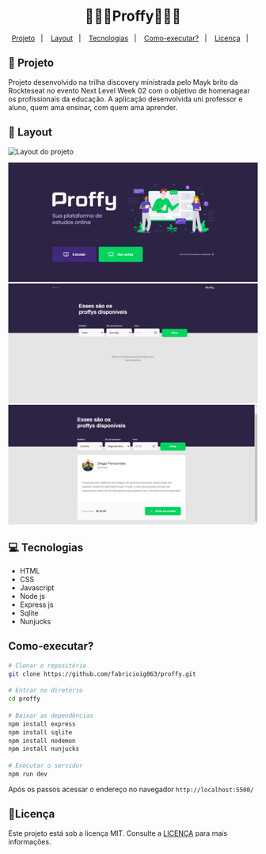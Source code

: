 <h1 align="center">
    👨🏿‍🏫Proffy👨🏿‍🏫
</h1>

<p align="center">
<a href="#-projeto">Projeto</a>&nbsp;&nbsp;&nbsp;|&nbsp;&nbsp;&nbsp;
  <a href="#-layout">Layout</a>&nbsp;&nbsp;&nbsp;|&nbsp;&nbsp;&nbsp;
  <a href="#-tecnologias">Tecnologias</a>&nbsp;&nbsp;&nbsp;|&nbsp;&nbsp;&nbsp;   
  <a href="#-como-executar?">Como-executar?</a>&nbsp;&nbsp;&nbsp;|&nbsp;&nbsp;&nbsp;
  <a href="#-license">Licença</a>&nbsp;&nbsp;&nbsp;|&nbsp;&nbsp;&nbsp;
</p>

## 🚀 Projeto 

Projeto desenvolvido na trilha discovery ministrada pelo Mayk brito da Rockteseat no evento Next Level Week 02 
com o objetivo de homenagear os profissionais da educação. A aplicação desenvolvida uni professor e aluno, quem ama ensinar, com quem ama aprender.


## 🎨 Layout

![Layout do projeto](https://github.com/fabricioig863/proffy/blob/master/layout/Proffy%20_%20Gif.gif)

![Layout do projeto](https://github.com/fabricioig863/proffy/blob/master/layout/Layout-01.png)
![Layout do projeto](https://github.com/fabricioig863/proffy/blob/master/layout/Layout-02.png)
![Layout do projeto](https://github.com/fabricioig863/proffy/blob/master/layout/Layout-03.png)

## 💻 Tecnologias

- HTML
- CSS
- Javascript
- Node js
- Express js
- Sqlite
- Nunjucks


## Como-executar?

```bash
# Clonar o repositório
git clone https://github.com/fabricioig863/proffy.git

# Entrar no diretório
cd proffy

# Baixar as dependências
npm install express
npm install sqlite
npm install nodemon
npm install nunjucks

# Executar o servidor
npm run dev
```
Após os passos acessar o endereço no navegador `http://localhost:5500/`

## 📝Licença

Este projeto está sob a licença MIT. Consulte a [LICENÇA](https://github.com/fabricioig863/proffy/blob/master/License) para mais informações.


